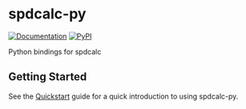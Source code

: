 # spdcalc-py

[![Documentation](https://img.shields.io/badge/spdcalc-blue?style=flat-square&logo=readthedocs&logoColor=white)](https://spdcalc-py.readthedocs.io)
[![PyPI](https://img.shields.io/pypi/v/spdcalc-py.svg?logo=python&style=flat-square)](https://pypi.org/project/spdcalc-py)

Python bindings for spdcalc

## Getting Started

See the [Quickstart](docs/source/quickstart.md) guide for a quick introduction to using spdcalc-py.
